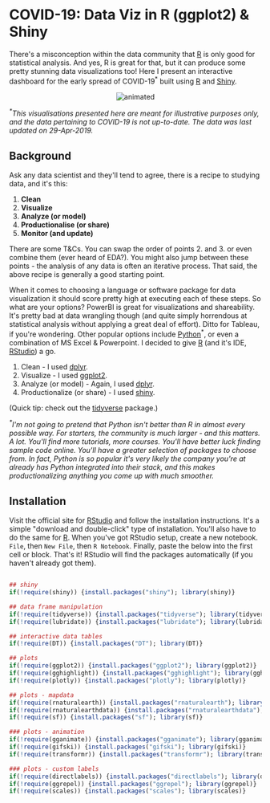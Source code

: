 # COVID-19: Data Viz in R (ggplot2) & Shiny

There's a misconception within the data community that [R](https://www.r-project.org/) is only good for statistical analysis. And yes, R is great for that, but it can produce some pretty stunning data visualizations too! Here I present an interactive dashboard for the early spread of COVID-19<sup>\*</sup> built using [R](https://www.r-project.org/) and [Shiny](https://shiny.rstudio.com/).

<p align="center">
  <img src="assets/A3_COV19_RViz1_Sample.gif" alt="animated"/>
</p>

<em><sup>\*</sup>This visualisations presented here are meant for illustrative purposes only, and the data pertaining to COVID-19 is not up-to-date. The data was last updated on 29-Apr-2019.</em>

## Background

Ask any data scientist and they'll tend to agree, there is a recipe to studying data, and it's this:

1. **Clean**
2. **Visualize**
3. **Analyze (or model)**
4. **Productionalise (or share)**
5. **Monitor (and update)**

There are some T&Cs. You can swap the order of points 2. and 3. or even combine them (ever heard of EDA?). You might also jump between these points - the analysis of any data is often an iterative process. That said, the above recipe is generally a good starting point.

When it comes to choosing a language or software package for data visualization it should score pretty high at executing each of these steps. So what are your options? PowerBI is great for visualizations and shareability. It's pretty bad at data wrangling though (and quite simply horrendous at statistical analysis without applying a great deal of effort). Ditto for Tableau, if you're wondering. Other popular options include [Python](https://www.python.org/)<sup>\*</sup>, or even a combination of MS Excel & Powerpoint. I decided to give [R](https://www.r-project.org/) (and it's IDE, [RStudio](https://www.rstudio.com/)) a go.

1. Clean - I used [dplyr](https://www.rdocumentation.org/packages/dplyr/versions/0.7.8).
2. Visualize - I used [ggplot2](https://www.rdocumentation.org/packages/ggplot2/versions/3.3.5).
3. Analyze (or model) - Again, I used [dplyr](https://www.rdocumentation.org/packages/dplyr/versions/0.7.8).
4. Productionalize (or share) - I used [shiny](https://shiny.rstudio.com/).

(Quick tip: check out the [tidyverse](https://www.tidyverse.org/packages/) package.)

<em><sup>\*</sup>I'm not going to pretend that Python isn't better than R in almost every possible way. For starters, the community is much larger - and this matters. A lot. You'll find more tutorials, more courses. You'll have better luck finding sample code online. You'll have a greater selection of packages to choose from. In fact, Python is so popular it's very likely the company you're at already has Python integrated into their stack, and this makes productionalizing anything you come up with much smoother.</em>

## Installation

Visit the official site for [RStudio](https://www.rstudio.com/products/rstudio/) and follow the installation instructions. It's a simple "download and double-click" type of installation. You'll also have to do the same for [R](https://www.r-project.org/). When you've got RStudio setup, create a new notebook. `File`, then `New File`, then `R Notebook`. Finally, paste the below into the first cell or block. That's it! RStudio will find the packages automatically (if you haven't already got them).

```R

## shiny
if(!require(shiny)) {install.packages("shiny"); library(shiny)}

## data frame manipulation
if(!require(tidyverse)) {install.packages("tidyverse"); library(tidyverse)}
if(!require(lubridate)) {install.packages("lubridate"); library(lubridate)}

## interactive data tables 
if(!require(DT)) {install.packages("DT"); library(DT)}

## plots
if(!require(ggplot2)) {install.packages("ggplot2"); library(ggplot2)}
if(!require(gghighlight)) {install.packages("gghighlight"); library(gghighlight)}
if(!require(plotly)) {install.packages("plotly"); library(plotly)}

## plots - mapdata
if(!require(rnaturalearth)) {install.packages("rnaturalearth"); library(rnaturalearth)}
if(!require(rnaturalearthdata)) {install.packages("rnaturalearthdata"); library(rnaturalearthdata)}
if(!require(sf)) {install.packages("sf"); library(sf)}

### plots - animation
if(!require(gganimate)) {install.packages("gganimate"); library(gganimate)}
if(!require(gifski)) {install.packages("gifski"); library(gifski)}
if(!require(transformr)) {install.packages("transformr"); library(transformr)}

### plots - custom labels
if(!require(directlabels)) {install.packages("directlabels"); library(directlabels)}
if(!require(ggrepel)) {install.packages("ggrepel"); library(ggrepel)}
if(!require(scales)) {install.packages("scales"); library(scales)}
    
```